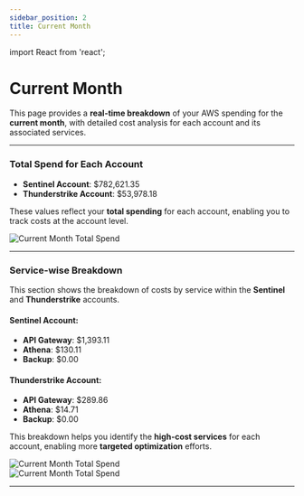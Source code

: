 ```yaml
---
sidebar_position: 2
title: Current Month
---
```


import React from 'react';

# Current Month

This page provides a **real-time breakdown** of your AWS spending for the **current month**, with detailed cost analysis for each account and its associated services.

---

### Total Spend for Each Account

- **Sentinel Account**: $782,621.35
- **Thunderstrike Account**: $53,978.18

These values reflect your **total spending** for each account, enabling you to track costs at the account level.

<div style={{ textAlign: 'center' }}>
  <img src="/img/accountwisebreakup/1.png" alt="Current Month Total Spend" />
</div>

---

### Service-wise Breakdown

This section shows the breakdown of costs by service within the **Sentinel** and **Thunderstrike** accounts.

#### **Sentinel Account**:
- **API Gateway**: $1,393.11  
- **Athena**: $130.11  
- **Backup**: $0.00

#### **Thunderstrike Account**:
- **API Gateway**: $289.86  
- **Athena**: $14.71  
- **Backup**: $0.00

This breakdown helps you identify the **high-cost services** for each account, enabling more **targeted optimization** efforts.

<div style={{ textAlign: 'center' }}>
  <img src="/img/accountwisebreakup/2.png" alt="Current Month Total Spend" />
</div>

<div style={{ textAlign: 'center' }}>
  <img src="/img/accountwisebreakup/3.png" alt="Current Month Total Spend" />
</div>

---


